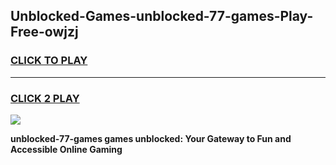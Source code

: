 
## Unblocked-Games-unblocked-77-games-Play-Free-owjzj
<h3>
<a href="https://premium76.site?title=unblocked-77-games&ref=18A1">CLICK TO PLAY</a></h3>
<hr>

<h3>
<a href="https://premium76.site?title=unblocked-77-games&ref=18A1">CLICK 2 PLAY</a>
  
</h3>

<a href="https://premium76.site?title=unblocked-77-games&ref=18A1"><img src="https://clearcache.store/games.png"></a>


**unblocked-77-games games unblocked: Your Gateway to Fun and Accessible Online Gaming**
